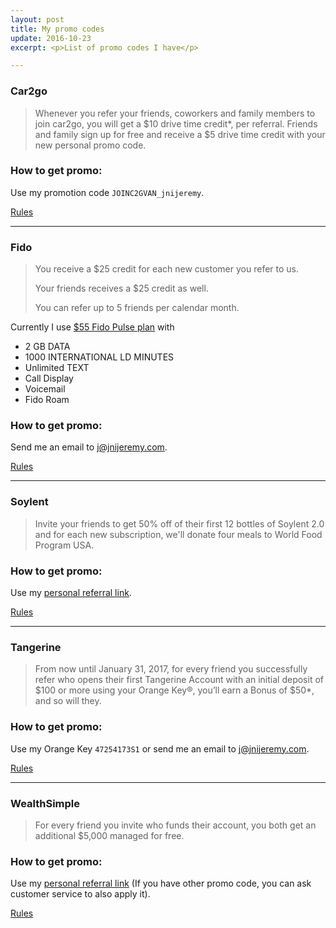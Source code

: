 ```yaml
---
layout: post
title: My promo codes
update: 2016-10-23
excerpt: <p>List of promo codes I have</p>

---
```

### Car2go 
> Whenever you refer your friends, coworkers and family members to join car2go, you will get a $10 drive time credit*, per referral. Friends and family sign up for free and receive a $5 drive time credit with your new personal promo code. 



### How to get promo:
Use my promotion code `JOINC2GVAN_jnijeremy`.

[Rules](https://friends.car2go.com/na)

---

### Fido
> You receive a $25 credit for each new customer you refer to us.
>
> Your friends receives a $25 credit as well.
>
> You can refer up to 5 friends per calendar month.

Currently I use [$55 Fido Pulse plan](https://www.fido.ca/consumer/mobile-plans) with

* 2 GB DATA
* 1000 INTERNATIONAL LD MINUTES
* Unlimited TEXT
* Call Display
* Voicemail
* Fido Roam

### How to get promo:
Send me an email to <j@jnijeremy.com>.

[Rules](http://www.fido.ca/web/content/whyfido/referafriend?lang=en)

---

### Soylent
> Invite your friends to get 50% off of their first 12 bottles of Soylent 2.0 and for each new subscription, we'll donate four meals to World Food Program USA.

### How to get promo:
Use my [personal referral link](http://soy.lt/r/tNs3hq1H64).

[Rules](https://www.soylent.com/refer/)

---

### Tangerine
> From now until January 31, 2017, for every friend you successfully refer who opens their first Tangerine Account with an initial deposit of $100 or more using your Orange Key®, you’ll earn a Bonus of $50*, and so will they.

### How to get promo:
Use my Orange Key `47254173S1` or send me an email to <j@jnijeremy.com>.

[Rules](https://www.tangerine.ca/en/referafriend/index.html)

---

### WealthSimple
> For every friend you invite who funds their account, you both get an additional $5,000 managed for free.


### How to get promo:
Use my [personal referral link](http://wsim.co/q8byc5j) (If you have other promo code, you can ask customer service to also apply it).

[Rules](https://grow.wealthsimple.com/wealthsimple-refer-friend-program/)